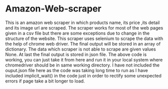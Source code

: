 # Amazon-Web-scraper
This is an amazon web scraper in which products name, its price ,its detail and its image url are scraped. The scraper works for most of the web pages given in a csv file but there are some exceptions due to change in the structure of the website. This scraper uses selenium to scrape the data with the help of chrome web driver. The final output will be stored in an array of dictionary. The data which scraper is not able to scrape are given values None. At last the final output is stored in json file. The above code is working, you can just take it from here and run it in your local system where chromedriver should be in same working directory. I have not included the ouput.json file here as the code was taking long time to run as I have included implicit_wait() in the code just in order to rectify some unexpected errors if page take a bit longer to load.
